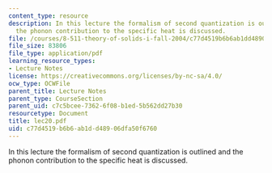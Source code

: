 ```yaml
---
content_type: resource
description: In this lecture the formalism of second quantization is outlined and
  the phonon contribution to the specific heat is discussed.
file: /courses/8-511-theory-of-solids-i-fall-2004/c77d4519b6b6ab1dd48906dfa50f6760_lec20.pdf
file_size: 83806
file_type: application/pdf
learning_resource_types:
- Lecture Notes
license: https://creativecommons.org/licenses/by-nc-sa/4.0/
ocw_type: OCWFile
parent_title: Lecture Notes
parent_type: CourseSection
parent_uid: c7c5bcee-7362-6f08-b1ed-5b562dd27b30
resourcetype: Document
title: lec20.pdf
uid: c77d4519-b6b6-ab1d-d489-06dfa50f6760
---
```

In this lecture the formalism of second quantization is outlined and the phonon contribution to the specific heat is discussed.